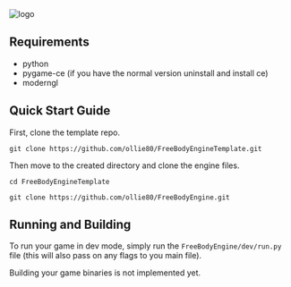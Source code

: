 <picture>
  <source media="(prefers-color-scheme: dark)" srcset="https://raw.githubusercontent.com/ollie80/FreeBodyEngine/engine_assets/FreeBodyTextWhite.png">
  <img alt="logo" src="https://raw.githubusercontent.com/ollie80/FreeBodyEngine/engine_assets/FreeBodyTextBlack.png">
</picture>

## Requirements
- python
- pygame-ce (if you have the normal version uninstall and install ce)
- moderngl

## Quick Start Guide
First, clone the template repo.

`git clone https://github.com/ollie80/FreeBodyEngineTemplate.git`

Then move to the created directory and clone the engine files.


`cd FreeBodyEngineTemplate`

`git clone https://github.com/ollie80/FreeBodyEngine.git`

## Running and Building
To run your game in dev mode, simply run the `FreeBodyEngine/dev/run.py` file (this will also pass on any flags to you main file).

Building your game binaries is not implemented yet.

